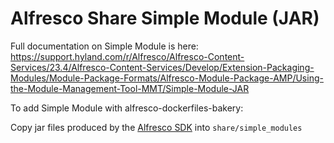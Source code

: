 # Alfresco Share Simple Module (JAR)

Full documentation on Simple Module is here:
https://support.hyland.com/r/Alfresco/Alfresco-Content-Services/23.4/Alfresco-Content-Services/Develop/Extension-Packaging-Modules/Module-Package-Formats/Alfresco-Module-Package-AMP/Using-the-Module-Management-Tool-MMT/Simple-Module-JAR

To add Simple Module with alfresco-dockerfiles-bakery:

Copy jar files produced by the [Alfresco SDK](https://github.com/Alfresco/alfresco-sdk) into `share/simple_modules`
